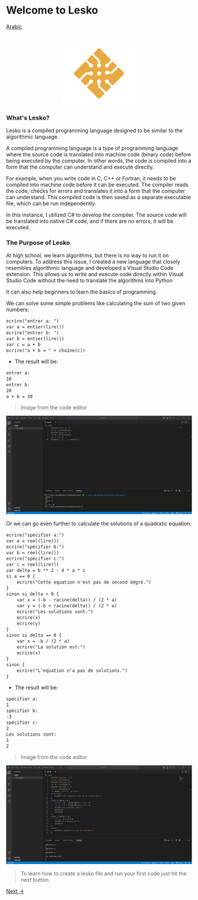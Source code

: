 # Welcome to Lesko


[Arabic](https://github.com/Mohamed-Akram-Hl/docs/blob/main/0.%20Intro/Arabic%20Introduction.md)


<h1 align="center">
  <img src="https://github.com/Mohamed-Akram-Hl/docs/blob/main/assets/Logo.png?raw=true" width="200px"/>
</h1>

### What's Lesko?


Lesko is a compiled programming language designed to be similar to the algorithmic language.

A compiled programming language is a type of programming language where the source code is translated into machine code (binary code) before being executed by the computer. In other words, the code is compiled into a form that the computer can understand and execute directly.


For example, when you write code in C, C++ or Fortran, it needs to be compiled into machine code before it can be executed. The compiler reads the code, checks for errors and translates it into a form that the computer can understand. This compiled code is then saved as a separate executable file, which can be run independently.

In this instance, I utilized C# to develop the compiler. The source code will be translated into native C# code, and if there are no errors, it will be executed.

### The Purpose of Lesko

At high school, we learn algorithms, but there is no way to run it on computers. To address this issue, I created a new language that closely resembles algorithmic language and developed a Visual Studio Code extension. This allows us to write and execute code directly within Visual Studio Code without the need to translate the algorithms into Python

It can also help beginners to learn the basics of programming.


We can solve some simple problems like calculating the sum of two given numbers:


```
ecrire("entrer a: ")
var a = entier(lire())
ecrire("entrer b: ")
var b = entier(lire())
var c = a + b
ecrire("a + b = " + chaine(c))
```

* The result will be:

```
entrer a: 
10
entrer b:
20
a + b = 30
```

> Image from the code editor

![sum](https://raw.githubusercontent.com/Mohamed-Akram-Hl/docs/main/assets/Screenshot%202023-02-10%20195930.png)

Or we can go even further to calculate the solutions of a quadratic equation:

```
ecrire("spécifier a:")
var a = reel(lire())
ecrire("spécifier b:")
var b = reel(lire())
ecrire("spécifier c:")
var c = reel(lire())
var delta = b ** 2 - 4 * a * c
si a == 0 {
    ecrire("Cette equation n'est pas de second dégré.")
}
sinon si delta > 0 {
    var x = (-b - racine(delta)) / (2 * a)
    var y = (-b + racine(delta)) / (2 * a)
    ecrire("Les solutions sont:")
    ecrire(x)
    ecrire(y)
}
sinon si delta == 0 {
    var x = -b / (2 * a)
    ecrire("La solution est:")
    ecrire(x)
}
sinon {
    ecrire("L'equation n'a pas de solutions.")
}
```

* The result will be:

```
spécifier a:
1
spécifier b:
-3
spécifier c:
2
Les solutions sont:
1
2
```

> Image from the code editor


![quad](https://raw.githubusercontent.com/Mohamed-Akram-Hl/docs/main/assets/Screenshot%202023-02-10%20200951.png)

> To learn how to create a lesko file and run your first code just hit the next button.

[Next ->](https://github.com/Mohamed-Akram-Hl/docs/blob/main/1.%20Installation%20and%20Setup/Installation%20and%20Setup.md)
